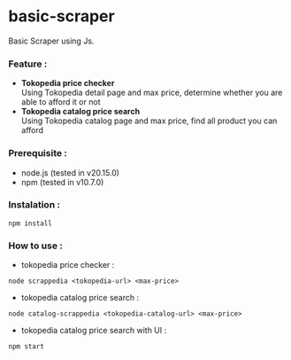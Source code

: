 # basic-scraper
Basic Scraper using Js.

### Feature :
- **Tokopedia price checker**
  <br /> Using Tokopedia detail page and max price, determine whether you are able to afford it or not
- **Tokopedia catalog price search**
  <br /> Using Tokopedia catalog page and max price, find all product you can afford

### Prerequisite :
- node.js (tested in v20.15.0) 
- npm (tested in v10.7.0)

### Instalation :
```shell
npm install
```

### How to use :
- tokopedia price checker :
```shell
node scrappedia <tokopedia-url> <max-price>
```

- tokopedia catalog price search :
```shell
node catalog-scrappedia <tokopedia-catalog-url> <max-price>
```

- tokopedia catalog price search with UI :
```shell
npm start
```